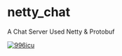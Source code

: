 # netty_chat
A Chat Server Used Netty &amp; Protobuf
  
<a href="https://github.com/996icu/996.ICU/blob/master/LICENSE">
  <img alt="996icu" src="https://img.shields.io/badge/license-NPL%20(The%20996%20Prohibited%20License)-blue.svg">
</a>
